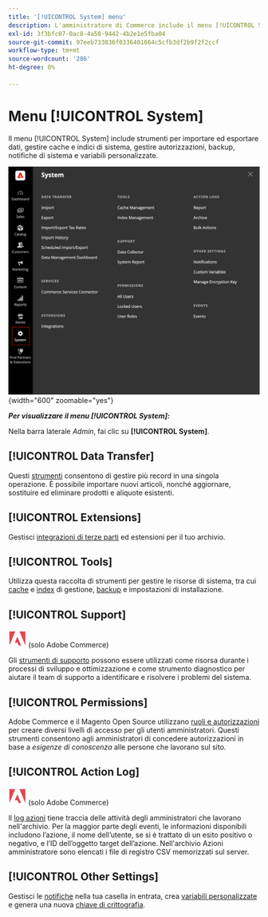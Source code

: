 ```yaml
---
title: '[!UICONTROL System] menu'
description: L'amministratore di Commerce include il menu [!UICONTROL System], che fornisce l'accesso agli strumenti per l'importazione e l'esportazione di dati, la gestione della cache di sistema e degli indici, la gestione degli accessi e delle autorizzazioni dell'amministratore, i backup, le notifiche di sistema e le variabili personalizzate.
exl-id: 3f3bfc07-0ac8-4a50-9442-4b2e1e5fba04
source-git-commit: 97eeb733836f0336401664c5cfb3df2b9f2f2ccf
workflow-type: tm+mt
source-wordcount: '286'
ht-degree: 0%

---
```


# Menu [!UICONTROL System]

Il menu [!UICONTROL System] include strumenti per importare ed esportare dati, gestire cache e indici di sistema, gestire autorizzazioni, backup, notifiche di sistema e variabili personalizzate.

![Menu di sistema](./assets/system-menu.png){width="600" zoomable="yes"}

**_Per visualizzare il menu [!UICONTROL System]:_**

Nella barra laterale _Admin_, fai clic su **[!UICONTROL System]**.

## [!UICONTROL Data Transfer]

Questi [strumenti](data-transfer.md) consentono di gestire più record in una singola operazione. È possibile importare nuovi articoli, nonché aggiornare, sostituire ed eliminare prodotti e aliquote esistenti.

## [!UICONTROL Extensions]

Gestisci [integrazioni di terze parti](integrations.md) ed estensioni per il tuo archivio.

## [!UICONTROL Tools]

Utilizza questa raccolta di strumenti per gestire le risorse di sistema, tra cui [cache](cache-management.md) e [index](index-management.md) di gestione, [backup](backups.md) e impostazioni di installazione.

## [!UICONTROL Support]

![Adobe Commerce](../assets/adobe-logo.svg) (solo Adobe Commerce)

Gli [strumenti di supporto](support.md) possono essere utilizzati come risorsa durante i processi di sviluppo e ottimizzazione e come strumento diagnostico per aiutare il team di supporto a identificare e risolvere i problemi del sistema.

## [!UICONTROL Permissions]

Adobe Commerce e il Magento Open Source utilizzano [ruoli e autorizzazioni](permissions.md) per creare diversi livelli di accesso per gli utenti amministratori. Questi strumenti consentono agli amministratori di concedere autorizzazioni in base a _esigenze di conoscenza_ alle persone che lavorano sul sito.

## [!UICONTROL Action Log]

![Adobe Commerce](../assets/adobe-logo.svg) (solo Adobe Commerce)

Il [log azioni](action-log.md) tiene traccia delle attività degli amministratori che lavorano nell&#39;archivio. Per la maggior parte degli eventi, le informazioni disponibili includono l’azione, il nome dell’utente, se si è trattato di un esito positivo o negativo, e l’ID dell’oggetto target dell’azione. Nell&#39;archivio Azioni amministratore sono elencati i file di registro CSV memorizzati sul server.

## [!UICONTROL Other Settings]

Gestisci le [notifiche](notifications.md) nella tua casella in entrata, crea [variabili personalizzate](variables-custom.md) e genera una nuova [chiave di crittografia](encryption-key.md).
